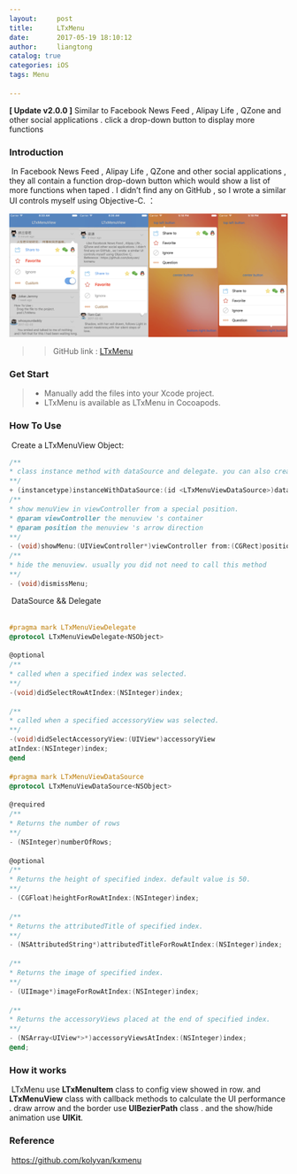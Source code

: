 ```yaml
---
layout:     post
title:      LTxMenu
date:       2017-05-19 18:10:12
author:     liangtong
catalog: true
categories: iOS
tags: Menu 

---
```



**[ Update v2.0.0 ]** Similar to Facebook News Feed , Alipay Life , QZone and other social applications . click a drop-down button to display more functions



### Introduction

​         In Facebook News Feed , Alipay Life , QZone and other social applications , they all contain a function drop-down button which would show a list of more functions when taped . I didn’t find any on GitHub , so I wrote a similar UI controls myself using Objective-C. ：

![](https://raw.githubusercontent.com/l900416/LTxMenu/master/screenshots/1.png)

>>GitHub link : <a href="https://github.com/l900416/LTxMenu">LTxMenu</a>

<!-- more -->

### Get Start
> * Manually add the files into your Xcode project.
> * LTxMenu is available as LTxMenu in Cocoapods.


### How To Use
​	Create a LTxMenuView Object:

```Objective-C
/**
* class instance method with dataSource and delegate. you can also create with [[LTxMenuView alloc] init] then set the dataSource and the delegate.
**/
+ (instancetype)instanceWithDataSource:(id <LTxMenuViewDataSource>)dataSource delegate:(id <LTxMenuViewDelegate>)delegate;
/**
* show menuView in viewController from a special position.
* @param viewController the menuview 's container
* @param position the menuview 's arrow direction
**/
- (void)showMenu:(UIViewController*)viewController from:(CGRect)position;
/**
* hide the menuview. usually you did not need to call this method
**/
- (void)dismissMenu;
```
​	DataSource && Delegate

```Objective-C

#pragma mark LTxMenuViewDelegate
@protocol LTxMenuViewDelegate<NSObject>

@optional
/**
* called when a specified index was selected.
**/
-(void)didSelectRowAtIndex:(NSInteger)index;

/**
* called when a specified accessoryView was selected.
**/
-(void)didSelectAccessoryView:(UIView*)accessoryView
atIndex:(NSInteger)index;
@end

#pragma mark LTxMenuViewDataSource
@protocol LTxMenuViewDataSource<NSObject>

@required
/**
* Returns the number of rows
**/
- (NSInteger)numberOfRows;

@optional
/**
* Returns the height of specified index. default value is 50.
**/
- (CGFloat)heightForRowAtIndex:(NSInteger)index;

/**
* Returns the attributedTitle of specified index.
**/
- (NSAttributedString*)attributedTitleForRowAtIndex:(NSInteger)index;

/**
* Returns the image of specified index.
**/
- (UIImage*)imageForRowAtIndex:(NSInteger)index;

/**
* Returns the accessoryViews placed at the end of specified index.
**/
- (NSArray<UIView*>*)accessoryViewsAtIndex:(NSInteger)index;
@end;
```

### How it works
​	LTxMenu use **LTxMenuItem** class to config view showed in row. and **LTxMenuView** class with callback methods to calculate the UI performance .  draw arrow and the border use  **UIBezierPath** class . and the show/hide animation use **UIKit**.

### Reference

​	https://github.com/kolyvan/kxmenu









